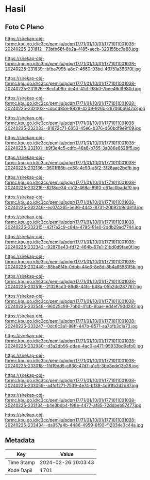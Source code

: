 # Hasil

## Foto C Plano

https://sirekap-obj-formc.kpu.go.id/c3cc/pemilu/pdpr/17/71/01/10/01/1771011001038-20240225-231812--73bfb68f-8b2a-4185-aecb-329155bc7a88.jpg

https://sirekap-obj-formc.kpu.go.id/c3cc/pemilu/pdpr/17/71/01/10/01/1771011001038-20240225-231839--bfba7995-a8c7-4660-93bd-43751a36370f.jpg

https://sirekap-obj-formc.kpu.go.id/c3cc/pemilu/pdpr/17/71/01/10/01/1771011001038-20240225-231926--8ecfa09b-de4d-41cf-98b0-7bee46d9980d.jpg

https://sirekap-obj-formc.kpu.go.id/c3cc/pemilu/pdpr/17/71/01/10/01/1771011001038-20240225-232003--cdcc4858-8828-4209-926b-29706bb647a3.jpg

https://sirekap-obj-formc.kpu.go.id/c3cc/pemilu/pdpr/17/71/01/10/01/1771011001038-20240225-232033--81872c71-6653-45e6-b376-d60bdf9e9f09.jpg

https://sirekap-obj-formc.kpu.go.id/c3cc/pemilu/pdpr/17/71/01/10/01/1771011001038-20240225-232101--b9f3e4c5-cdfc-46a8-b765-3a086e8528f5.jpg

https://sirekap-obj-formc.kpu.go.id/c3cc/pemilu/pdpr/17/71/01/10/01/1771011001038-20240225-232136--3601f66b-cd58-4e93-a5f2-3f28aae2befb.jpg

https://sirekap-obj-formc.kpu.go.id/c3cc/pemilu/pdpr/17/71/01/10/01/1771011001038-20240225-232216--82f8ce34-cb12-468a-89f0-c61ac0badaf0.jpg

https://sirekap-obj-formc.kpu.go.id/c3cc/pemilu/pdpr/17/71/01/10/01/1771011001038-20240225-232246--ec074265-5e36-4442-8731-20b92b9dd813.jpg

https://sirekap-obj-formc.kpu.go.id/c3cc/pemilu/pdpr/17/71/01/10/01/1771011001038-20240225-232315--42f7a2c9-c84a-4795-91e0-2ddb29ad7744.jpg

https://sirekap-obj-formc.kpu.go.id/c3cc/pemilu/pdpr/17/71/01/10/01/1771011001038-20240225-232342--92876e43-fd72-464b-97e1-21bd0d9fae0f.jpg

https://sirekap-obj-formc.kpu.go.id/c3cc/pemilu/pdpr/17/71/01/10/01/1771011001038-20240225-232448--88ba8f4b-0dbb-44c6-8e8d-8b4a65581f5b.jpg

https://sirekap-obj-formc.kpu.go.id/c3cc/pemilu/pdpr/17/71/01/10/01/1771011001038-20240225-232516--21328cd3-89d8-44fc-b48a-05b2dd287767.jpg

https://sirekap-obj-formc.kpu.go.id/c3cc/pemilu/pdpr/17/71/01/10/01/1771011001038-20240225-232548--96025c99-7bb0-41cb-9bae-ed4ef793d283.jpg

https://sirekap-obj-formc.kpu.go.id/c3cc/pemilu/pdpr/17/71/01/10/01/1771011001038-20240225-233247--0dc8c3a1-88ff-447b-8571-aa7bfb3c1a73.jpg

https://sirekap-obj-formc.kpu.go.id/c3cc/pemilu/pdpr/17/71/01/10/01/1771011001038-20240225-232930--d3a2db56-ddae-4ac0-a471-95933bd9efb0.jpg

https://sirekap-obj-formc.kpu.go.id/c3cc/pemilu/pdpr/17/71/01/10/01/1771011001038-20240225-233018--1fd19dd5-c836-47d7-a1c5-3be3ede13e28.jpg

https://sirekap-obj-formc.kpu.go.id/c3cc/pemilu/pdpr/17/71/01/10/01/1771011001038-20240225-233059--a4fdf271-7539-4e74-bf39-4c91fb2d2d87.jpg

https://sirekap-obj-formc.kpu.go.id/c3cc/pemilu/pdpr/17/71/01/10/01/1771011001038-20240225-233134--b4e3bdb4-f98e-4477-af85-72ddbeb87477.jpg

https://sirekap-obj-formc.kpu.go.id/c3cc/pemilu/pdpr/17/71/01/10/01/1771011001038-20240225-233434--da957a4b-4486-4959-8f90-f12834e3c44a.jpg


## Metadata

| Key        | Value               |
| ---------- | ------------------- |
| Time Stamp | 2024-02-26 10:03:43 |
| Kode Dapil | 1701                |



